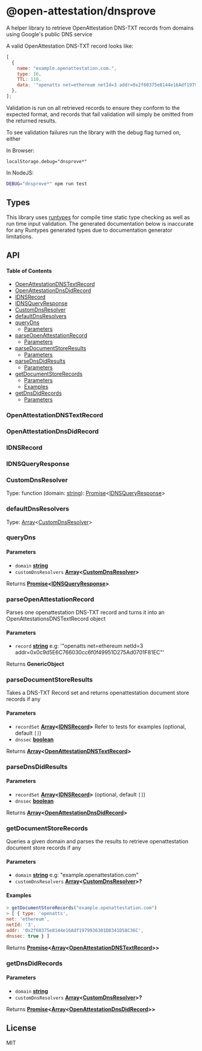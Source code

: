 # @open-attestation/dnsprove

A helper library to retrieve OpenAttestation DNS-TXT records from domains using Google's public DNS service

A valid OpenAttestation DNS-TXT record looks like:

```js
[
  {
    name: "example.openattestation.com.",
    type: 16,
    TTL: 110,
    data: '"openatts net=ethereum netId=3 addr=0x2f60375e8144e16Adf1979936301D8341D58C36C"',
  },
];
```

Validation is run on all retrieved records to ensure they conform to the expected format, and records that fail validation will simply be omitted from the returned results.

To see validation failures run the library with the debug flag turned on, either

In Browser:

`localStorage.debug="dnsprove*"`

In NodeJS:

```sh
DEBUG="dnsprove*" npm run test
```

## Types

This library uses [runtypes](https://github.com/pelotom/runtypes) for compile time static type checking as well as run time input validation. The generated documentation below is inaccurate for any Runtypes generated types due to documentation generator limitations.

## API

<!-- Generated by documentation.js. Update this documentation by updating the source code. -->

#### Table of Contents

*   [OpenAttestationDNSTextRecord](#openattestationdnstextrecord)
*   [OpenAttestationDnsDidRecord](#openattestationdnsdidrecord)
*   [IDNSRecord](#idnsrecord)
*   [IDNSQueryResponse](#idnsqueryresponse)
*   [CustomDnsResolver](#customdnsresolver)
*   [defaultDnsResolvers](#defaultdnsresolvers)
*   [queryDns](#querydns)
    *   [Parameters](#parameters)
*   [parseOpenAttestationRecord](#parseopenattestationrecord)
    *   [Parameters](#parameters-1)
*   [parseDocumentStoreResults](#parsedocumentstoreresults)
    *   [Parameters](#parameters-2)
*   [parseDnsDidResults](#parsednsdidresults)
    *   [Parameters](#parameters-3)
*   [getDocumentStoreRecords](#getdocumentstorerecords)
    *   [Parameters](#parameters-4)
    *   [Examples](#examples)
*   [getDnsDidRecords](#getdnsdidrecords)
    *   [Parameters](#parameters-5)

### OpenAttestationDNSTextRecord

### OpenAttestationDnsDidRecord

### IDNSRecord

### IDNSQueryResponse

### CustomDnsResolver

Type: function (domain: [string](https://developer.mozilla.org/docs/Web/JavaScript/Reference/Global_Objects/String)): [Promise](https://developer.mozilla.org/docs/Web/JavaScript/Reference/Global_Objects/Promise)<[IDNSQueryResponse](#idnsqueryresponse)>

### defaultDnsResolvers

Type: [Array](https://developer.mozilla.org/docs/Web/JavaScript/Reference/Global_Objects/Array)<[CustomDnsResolver](#customdnsresolver)>

### queryDns

#### Parameters

*   `domain` **[string](https://developer.mozilla.org/docs/Web/JavaScript/Reference/Global_Objects/String)** 
*   `customDnsResolvers` **[Array](https://developer.mozilla.org/docs/Web/JavaScript/Reference/Global_Objects/Array)<[CustomDnsResolver](#customdnsresolver)>** 

Returns **[Promise](https://developer.mozilla.org/docs/Web/JavaScript/Reference/Global_Objects/Promise)<[IDNSQueryResponse](#idnsqueryresponse)>** 

### parseOpenAttestationRecord

Parses one openattestation DNS-TXT record and turns it into an OpenAttestationsDNSTextRecord object

#### Parameters

*   `record` **[string](https://developer.mozilla.org/docs/Web/JavaScript/Reference/Global_Objects/String)** e.g: '"openatts net=ethereum netId=3 addr=0x0c9d5E6C766030cc6f0f49951D275Ad0701F81EC"'

Returns **GenericObject** 

### parseDocumentStoreResults

Takes a DNS-TXT Record set and returns openattestation document store records if any

#### Parameters

*   `recordSet` **[Array](https://developer.mozilla.org/docs/Web/JavaScript/Reference/Global_Objects/Array)<[IDNSRecord](#idnsrecord)>** Refer to tests for examples (optional, default `[]`)
*   `dnssec` **[boolean](https://developer.mozilla.org/docs/Web/JavaScript/Reference/Global_Objects/Boolean)** 

Returns **[Array](https://developer.mozilla.org/docs/Web/JavaScript/Reference/Global_Objects/Array)<[OpenAttestationDNSTextRecord](#openattestationdnstextrecord)>** 

### parseDnsDidResults

#### Parameters

*   `recordSet` **[Array](https://developer.mozilla.org/docs/Web/JavaScript/Reference/Global_Objects/Array)<[IDNSRecord](#idnsrecord)>**  (optional, default `[]`)
*   `dnssec` **[boolean](https://developer.mozilla.org/docs/Web/JavaScript/Reference/Global_Objects/Boolean)** 

Returns **[Array](https://developer.mozilla.org/docs/Web/JavaScript/Reference/Global_Objects/Array)<[OpenAttestationDnsDidRecord](#openattestationdnsdidrecord)>** 

### getDocumentStoreRecords

Queries a given domain and parses the results to retrieve openattestation document store records if any

#### Parameters

*   `domain` **[string](https://developer.mozilla.org/docs/Web/JavaScript/Reference/Global_Objects/String)** e.g: "example.openattestation.com"
*   `customDnsResolvers` **[Array](https://developer.mozilla.org/docs/Web/JavaScript/Reference/Global_Objects/Array)<[CustomDnsResolver](#customdnsresolver)>?** 

#### Examples

```javascript
> getDocumentStoreRecords("example.openattestation.com")
> [ { type: 'openatts',
net: 'ethereum',
netId: '3',
addr: '0x2f60375e8144e16Adf1979936301D8341D58C36C',
dnssec: true } ]
```

Returns **[Promise](https://developer.mozilla.org/docs/Web/JavaScript/Reference/Global_Objects/Promise)<[Array](https://developer.mozilla.org/docs/Web/JavaScript/Reference/Global_Objects/Array)<[OpenAttestationDNSTextRecord](#openattestationdnstextrecord)>>** 

### getDnsDidRecords

#### Parameters

*   `domain` **[string](https://developer.mozilla.org/docs/Web/JavaScript/Reference/Global_Objects/String)** 
*   `customDnsResolvers` **[Array](https://developer.mozilla.org/docs/Web/JavaScript/Reference/Global_Objects/Array)<[CustomDnsResolver](#customdnsresolver)>?** 

Returns **[Promise](https://developer.mozilla.org/docs/Web/JavaScript/Reference/Global_Objects/Promise)<[Array](https://developer.mozilla.org/docs/Web/JavaScript/Reference/Global_Objects/Array)<[OpenAttestationDnsDidRecord](#openattestationdnsdidrecord)>>** 

## License

MIT
